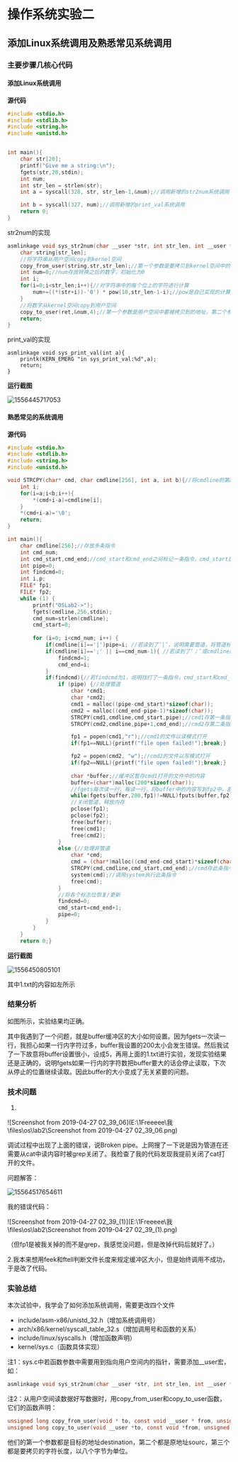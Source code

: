 # 操作系统**实验二**

## 添加**Linux**系统调用及熟悉常见系统调用

### 主要步骤几核心代码

#### 添加Linux系统调用

__源代码__

```c
#include <stdio.h>
#include <stdlib.h>
#include <string.h>
#include <unistd.h>


int main(){
	char str[20];
	printf("Give me a string:\n");
	fgets(str,20,stdin);
	int num;
	int str_len = strlen(str);
	int a = syscall(328, str, str_len-1,&num);//调用新增的str2num系统调用

	int b = syscall(327, num);//调用新增的print_val系统调用
	return 0;
}
```

str2num的实现

```c
asmlinkage void sys_str2num(char __user *str, int str_len, int __user *ret){
    char string[str_len];
    //将字符串从用户空间copy到kernel空间
    copy_from_user(string,str,str_len);//第一个参数是要拷贝到kernel空间中的地址，第二个参数是用户空间中字符串的首地址，第三个参数是字符串的长度（多少个byte）
    int num=0;//num存放转换之后的数字，初始化为0
    int i;
    for(i=0;i<str_len;i++){//对字符串中的每个位上的字符进行计算
        num+=((*(str+i))-'0') * pow(10,str_len-1-i);//pow是自己实现的计算次方的函数
    }
    //将数字从kernel空间copy到用户空间
    copy_to_user(ret,&num,4);//第一个参数是用户空间中要被拷贝到的地址，第二个参数是kernel空间中存放数字的地址，第三个是被拷贝的数据类型的大小（即多少个byte）
    return;
}
```

print_val的实现

```__c
asmlinkage void sys_print_val(int a){
    printk(KERN_EMERG "in sys_print_val:%d",a);
    return;
}
```

__运行截图__

![1556445717053](E:\1Freeeee\我\files\os\lab2\1556445717053.png)



#### 熟悉常见的系统调用

__源代码__

```c
#include <stdio.h>
#include <stdlib.h>
#include <string.h>
#include <unistd.h>

void STRCPY(char* cmd, char cmdline[256], int a, int b){//将cmdline的第a位到第b位的指令复制到cmd中
	int i;
	for(i=a;i<b;i++){
		*(cmd+i-a)=cmdline[i];
	}
	*(cmd+i-a)='\0';
	return;
}

int main(){
	char cmdline[256];//存放多条指令
	int cmd_num;
	int cmd_start,cmd_end;//cmd_start和cmd_end之间标记一条指令，cmd_start是指令的第一位，cmd_end是指令最后一位的下一位（通常是分号）
	int pipe=0;
	int findcmd=0;
	int i,p;
	FILE* fp1;
	FILE* fp2;
	while (1) {
		printf("OSLab2->");
		fgets(cmdline,256,stdin);
		cmd_num=strlen(cmdline);
		cmd_start=0;
		
		for (i=0; i<cmd_num; i++) {
			if(cmdline[i]=='|')pipe=i; //若读到了‘|’，说明需要管道，将管道标志位置为当前数组地址
			if(cmdline[i]==';' || i==cmd_num-1){ //若读到了‘；’或cmdline的末尾，说明又找到了一条指令，将end置为当前地址，findcmd作为标志位置为1
				findcmd=1;
				cmd_end=i;
			}
			if(findcmd){//若findcmd为1，说明找打了一条指令，cmd_start和cmd_end将该指令夹住
				if (pipe) {//处理管道
					char *cmd1;
					char *cmd2;
					cmd1 = malloc((pipe-cmd_start)*sizeof(char));
					cmd2 = malloc((cmd_end-pipe-1)*sizeof(char));
					STRCPY(cmd1,cmdline,cmd_start,pipe);//cmd1存第一条指令
					STRCPY(cmd2,cmdline,pipe+1,cmd_end);//cmd2存第二条指令

					fp1 = popen(cmd1,"r");//cmd1的文件以读模式打开
					if(fp1==NULL){printf("file open failed!");break;}

					fp2 = popen(cmd2, "w");//cmd2的文件以写模式打开
					if(fp2==NULL){printf("file open failed!");break;}
                    
					char *buffer;//缓冲区暂存cmd1打开的文件中的内容
					buffer=(char*)malloc(200*sizeof(char));
					//fgets每次读一行，每读一行，将buffer中的内容写到fp2中，直到文件末尾
					while(fgets(buffer,200,fp1)!=NULL)fputs(buffer,fp2);
					//关闭管道，释放内存
					pclose(fp1);
					pclose(fp2);
					free(buffer);
					free(cmd1);
					free(cmd2);
				}
				else {//处理非管道
					char *cmd;
					cmd = (char*)malloc((cmd_end-cmd_start)*sizeof(char));
					STRCPY(cmd,cmdline,cmd_start,cmd_end);//cmd存此条指令
					system(cmd);//调用system执行此条指令
					free(cmd);
            	}
                //将各个标志位恢复/更新
				findcmd=0;
				cmd_start=cmd_end+1;
				pipe=0;  
			}      
		}    
	}
	return 0;}
```

__运行截图__

![1556450805101](E:\1Freeeee\我\files\os\lab2\1556450805101.png)

其中1.txt的内容如左所示

### 结果分析

如图所示，实验结果均正确。

其中我遇到了一个问题，就是buffer缓冲区的大小如何设置。因为fgets一次读一行，我担心如果一行内字符过多，buffer我设置的200太小会发生错误。然后我试了一下故意将buffer设置很小，设成5，再用上面的1.txt进行实验，发现实验结果还是正确的，说明fgets如果一行内的字符数把buffer要大的话会停止读取，下次从停止的位置继续读取。因此buffer的大小变成了无关紧要的问题。

### 技术问题

1.

![Screenshot from 2019-04-27 02_39_06](E:\1Freeeee\我\files\os\lab2\Screenshot from 2019-04-27 02_39_06.png)

调试过程中出现了上面的错误，说Broken pipe。上网搜了一下说是因为管道在还需要从cat中读内容时被grep关闭了。我检查了我的代码发现我提前关闭了cat打开的文件。

问题解答：

![15564517654611](E:\1Freeeee\我\files\os\lab2\15564517654611.png)

我的错误代码：



![Screenshot from 2019-04-27 02_39_(1)](E:\1Freeeee\我\files\os\lab2\Screenshot from 2019-04-27 02_39_(1).png)

（但fp1是被我关掉的而不是grep，我感觉没问题，但是改掉代码后就好了。）

2.我本来想用feek和ftell判断文件长度来规定缓冲区大小，但是始终调用不成功，于是改了代码。

### 实验总结

本次试验中，我学会了如何添加系统调用，需要更改四个文件

 * include/asm-x86/unistd_32.h（增加系统调用号）
 * arch/x86/kernel/syscall_table_32.s（增加调用号和函数的关系）
 * include/linux/syscalls.h（增加函数声明）
 * kernel/sys.c（函数具体实现）

注1：sys.c中若函数参数中需要用到指向用户空间内的指针，需要添加__user宏，如：

```c
asmlinkage void sys_str2num(char __user *str, int str_len, int __user *ret)
```

注2：从用户空间读数据好写数据时，用copy_from_user和copy_to_user函数，它们的函数声明：

```c
unsigned long copy_from_user(void * to, const void __user * from, unsigned long n);
unsigned long copy_to_user(void __user *to, const void *from, unsigned long n);
```

他们的第一个参数都是目标的地址destination，第二个都是原地址sourc，第三个都是要拷贝的字符长度，以八个字节为单位。
